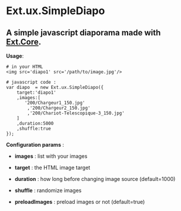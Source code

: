 Ext.ux.SimpleDiapo
==

A simple javascript diaporama made with [Ext.Core][1].
-


**Usage**: 

    # in your HTML
    <img src='diapo1' src='/path/to/image.jpg'/>

    # javascript code :
    var diapo  = new Ext.ux.SimpleDiapo({
        target:'diapo1'
        ,images:[
           '200/Chargeur1_150.jpg'
            ,'200/Chargeur2_150.jpg'
            ,'200/Chariot-Telescopique-3_150.jpg'
        ]
        ,duration:5000
        ,shuffle:true
    });
        
        
**Configuration params** :

* **images** : list with your images
* **target** : the HTML image target
* **duration** : how long before changing image source (default=1000)
* **shuffle** : randomize images
* **preloadImages** : preload images or not (default=true)


  [1]: http://www.sencha.com/products/core/